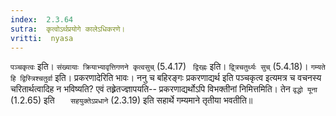```yaml
---
index:  2.3.64
sutra:  कृत्वोऽर्थप्रयोगे कालेऽधिकरणे।
vritti:  nyasa
---
```


`पञ्चकृत्वः` इति। `संख्यायाः क्रियाभ्यावृत्तिगणने कृत्वसुच्` (5.4.17) `	द्विरह्नः` इति। `द्व्त्रिचतुर्थ्यः सुच्` (5.4.18)।
`गम्यते हि द्विस्त्रिश्चतुर्वा` इति। प्रकरणादेरिति भावः। ननु च बहिरङ्गः प्रकरणाद्यर्थ इति पञ्चकृत्व इत्यमत्र च वचनस्य चरितार्थत्वादिह न भविष्यति? एवं तह्र्रेतज्ज्ञापयति-- प्रकरणाद्यर्थोऽपि विभक्तीनां निमित्तमिति। तेन `वृद्धो यूना` (1.2.65) इति `	सहयुक्तेऽप्रधाने` (2.3.19) इति सहार्थे गम्यमाने तृतीया भवतीति॥
